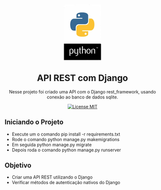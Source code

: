 
<h1 align="center">
<br>
  <img src="https://github.com/Caiocof/caiocof/blob/main/img.png?raw=true" alt="PYTHON" width="120">
<br>
<br>
    API REST com Django
</h1>

<p align="center">Nesse projeto foi criado uma API com o Django rest_framework, usando conexão ao banco de dados sqlite.</p>


<p align="center">
  <a href="https://opensource.org/licenses/MIT">
    <img src="https://img.shields.io/badge/License-MIT-blue.svg" alt="License MIT">
  </a>
</p>


## Iniciando o Projeto
 - Execute um o comando pip install -r requirements.txt
 - Rode o comando python manage.py makemigrations
 - Em seguida python manage.py migrate
 - Depois roda o comando python manage.py runserver

## Objetivo
- Criar uma API REST utilizando o Django
- Verificar métodos de autenticação nativos do Django

